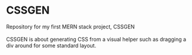 # CSSGEN
Repository for my first MERN stack project, CSSGEN <br>  
CSSGEN is about generating CSS from a visual helper such as dragging a div around for some standard layout.
